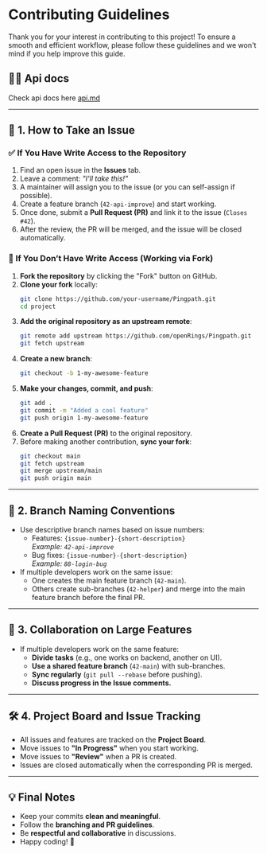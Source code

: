 # Contributing Guidelines

Thank you for your interest in contributing to this project! To ensure a smooth and efficient workflow, please follow these guidelines and we won't mind if you help improve this guide.

## 👷‍♂️ Api docs
Check api docs here [api.md](/docs/api.md)

---

## 📌 1. How to Take an Issue

### ✅ If You Have Write Access to the Repository
1. Find an open issue in the **Issues** tab.
2. Leave a comment: _"I'll take this!"_
3. A maintainer will assign you to the issue (or you can self-assign if possible).
4. Create a feature branch (`42-api-improve`) and start working.
5. Once done, submit a **Pull Request (PR)** and link it to the issue (`Closes #42`).
6. After the review, the PR will be merged, and the issue will be closed automatically.

### 🔄 If You Don’t Have Write Access (Working via Fork)
1. **Fork the repository** by clicking the "Fork" button on GitHub.
2. **Clone your fork** locally:
   ```sh
   git clone https://github.com/your-username/Pingpath.git
   cd project
   ```
3. **Add the original repository as an upstream remote**:
   ```sh
   git remote add upstream https://github.com/openRings/Pingpath.git
   git fetch upstream
   ```
4. **Create a new branch**:
   ```sh
   git checkout -b 1-my-awesome-feature
   ```
5. **Make your changes, commit, and push**:
   ```sh
   git add .
   git commit -m "Added a cool feature"
   git push origin 1-my-awesome-feature
   ```
6. **Create a Pull Request (PR)** to the original repository.
7. Before making another contribution, **sync your fork**:
   ```sh
   git checkout main
   git fetch upstream
   git merge upstream/main
   git push origin main
   ```

---

## 🔧 2. Branch Naming Conventions
- Use descriptive branch names based on issue numbers:
  - Features: `{issue-number}-{short-description}`  
    _Example: `42-api-improve`_
  - Bug fixes: `{issue-number}-{short-description}`  
    _Example: `88-login-bug`_
- If multiple developers work on the same issue:
  - One creates the main feature branch (`42-main`).
  - Others create sub-branches (`42-helper`) and merge into the main feature branch before the final PR.

---

## 🚀 3. Collaboration on Large Features
- If multiple developers work on the same feature:
  - **Divide tasks** (e.g., one works on backend, another on UI).
  - **Use a shared feature branch** (`42-main`) with sub-branches.
  - **Sync regularly** (`git pull --rebase` before pushing).
  - **Discuss progress in the Issue comments.**

---

## 🛠 4. Project Board and Issue Tracking
- All issues and features are tracked on the **Project Board**.
- Move issues to **"In Progress"** when you start working.
- Move issues to **"Review"** when a PR is created.
- Issues are closed automatically when the corresponding PR is merged.

---

## 💡 Final Notes
- Keep your commits **clean and meaningful**.
- Follow the **branching and PR guidelines**.
- Be **respectful and collaborative** in discussions.
- Happy coding! 🚀


